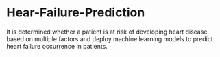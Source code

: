 # Hear-Failure-Prediction
It is determined whether a patient is at risk of developing heart disease, based on multiple factors and deploy machine learning models to predict heart failure occurrence in patients.
